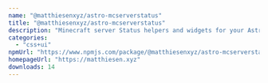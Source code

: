 ```yaml
---
name: "@matthiesenxyz/astro-mcserverstatus"
title: "@matthiesenxyz/astro-mcserverstatus"
description: "Minecraft server Status helpers and widgets for your Astro site"
categories:
  - "css+ui"
npmUrl: "https://www.npmjs.com/package/@matthiesenxyz/astro-mcserverstatus"
homepageUrl: "https://matthiesen.xyz"
downloads: 14
---
```

